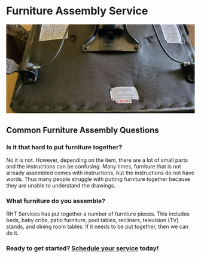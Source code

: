# Furniture Assembly Service

<p class="text-center">
<img src="/images/office_chair_20201124/re20201124_110805.jpg" alt="Chair furniture assembly being performed">
</p>

## Common Furniture Assembly Questions

### Is it that hard to put furniture together?

No it is not. However, depending on the item, there are a lot of small parts and the instructions can be
confusing. Many times, furniture that is not already assembled comes with instructions,
but the instructions do not have words. Thus many people struggle with putting
furniture together because they are unable to understand the drawings.

### What furniture do you assemble?

RHT Services has put together a number of furniture pieces. This includes beds, baby cribs,
patio furniture, pool tables, recliners, television (TV) stands, and dining room tables. If it needs to be
put together, then we can do it.

<h3>Ready to get started? <a href="https://rhtservices.square.site/">Schedule your service</a> today!</h3>

